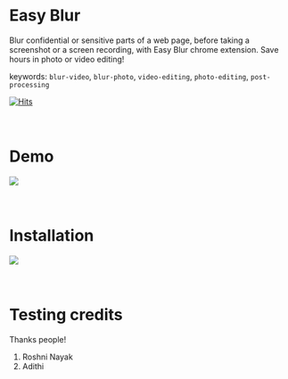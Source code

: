 # Easy Blur
Blur confidential or sensitive parts of a web page, before taking a screenshot or a screen recording, with Easy Blur chrome extension. Save hours in photo or video editing!

keywords: `blur-video`, `blur-photo`, `video-editing`, `photo-editing`, `post-processing`

[![Hits](https://hits.seeyoufarm.com/api/count/incr/badge.svg?url=https%3A%2F%2Fgithub.com%2FyakshaG%2Feasy-blur&count_bg=%2379C83D&title_bg=%23555555&icon=&icon_color=%23E7E7E7&title=hits&edge_flat=false)](https://hits.seeyoufarm.com)
<br />
<br />
<br />

# Demo
<img src="demo.gif" />
<br />
<br />
<br />

# Installation
<a href="https://chromewebstore.google.com/detail/easy-blur/bilpfoldmicnjhdopaebihhiddkcickp" target="_blank">
<img src="https://storage.googleapis.com/web-dev-uploads/image/WlD8wC6g8khYWPJUsQceQkhXSlv1/iNEddTyWiMfLSwFD6qGq.png" />
</a>

<br />
<br />
<br />

# Testing credits
Thanks people!
1. Roshni Nayak
2. Adithi
